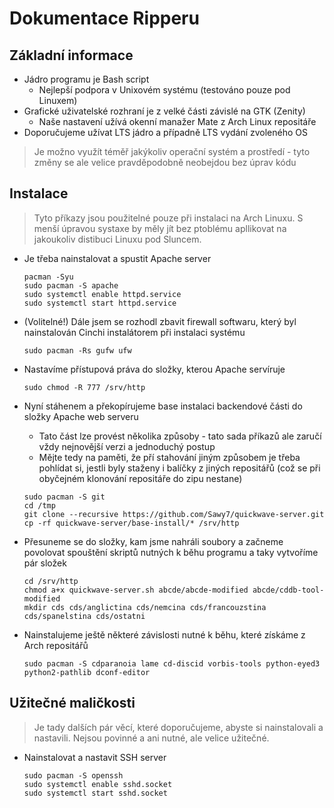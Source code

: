 Dokumentace Ripperu
==
Základní informace
--
- Jádro programu je Bash script
  - Nejlepší podpora v Unixovém systému (testováno pouze pod Linuxem)
- Grafické uživatelské rozhraní je z velké části závislé na GTK (Zenity)
  - Naše nastavení užívá okenní manažer Mate z Arch Linux repositáře
- Doporučujeme užívat LTS jádro a případně LTS vydání zvoleného OS

>Je možno využít téměř jakýkoliv operační systém a prostředí - tyto změny se ale velice pravděpodobně neobejdou bez úprav kódu

Instalace
--
>Tyto příkazy jsou použitelné pouze při instalaci na Arch Linuxu. S menší úpravou systaxe by měly jít bez ptoblému apllikovat na jakoukoliv distibuci Linuxu pod Sluncem.


- Je třeba nainstalovat a spustit Apache server
  ``` shell
  pacman -Syu
  sudo pacman -S apache
  sudo systemctl enable httpd.service
  sudo systemctl start httpd.service
  ```

- (Volitelné!) Dále jsem se rozhodl zbavit firewall softwaru, který byl nainstalován Cinchi instalátorem při instalaci systému

  ``` shell
  sudo pacman -Rs gufw ufw
  ```

- Nastavíme přístupová práva do složky, kterou Apache servíruje

  ``` shell
  sudo chmod -R 777 /srv/http
  ```

- Nyní stáhenem a překopírujeme base instalaci backendové části do složky Apache web serveru
  - Tato část lze provést několika způsoby - tato sada příkazů ale zaručí vždy nejnovější verzi a jednoduchý postup
  - Mějte tedy na paměti, že pří stahování jiným způsobem je třeba pohlídat si, jestli byly staženy i balíčky z jiných repositářů (což se při obyčejném klonování repositáře do zipu nestane)

  ``` shell
  sudo pacman -S git
  cd /tmp
  git clone --recursive https://github.com/Sawy7/quickwave-server.git
  cp -rf quickwave-server/base-install/* /srv/http
  ```

- Přesuneme se do složky, kam jsme nahráli soubory a začneme povolovat spouštění skriptů nutných k běhu programu a taky vytvoříme pár složek

  ``` shell
  cd /srv/http
  chmod a+x quickwave-server.sh abcde/abcde-modified abcde/cddb-tool-modified
  mkdir cds cds/anglictina cds/nemcina cds/francouzstina cds/spanelstina cds/ostatni
  ```

- Nainstalujeme ještě některé závislosti nutné k běhu, které získáme z Arch repositářů

  ``` shell
  sudo pacman -S cdparanoia lame cd-discid vorbis-tools python-eyed3 python2-pathlib dconf-editor
  ```

Užitečné maličkosti
--
>Je tady dalších pár věcí, které doporučujeme, abyste si nainstalovali a nastavili. Nejsou povinné a ani nutné, ale velice užitečné.

- Nainstalovat a nastavit SSH server

  ``` shell
  sudo pacman -S openssh
  sudo systemctl enable sshd.socket
  sudo systemctl start sshd.socket
  ```
